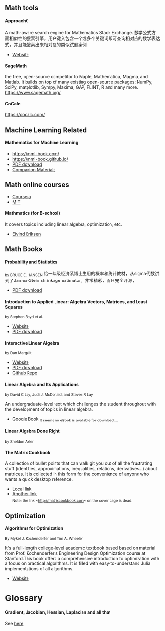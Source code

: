 ## Math tools
#### Approach0
A math-aware search engine for Mathematics Stack Exchange.
数学公式方面相似性的搜索引擎，用户键入包含一个或多个关键词即可查询相对应的数学表达式，并且能搜索出来相对应的类似试题案例
* [Website](https://approach0.xyz)

#### SageMath 
the free, open-source competitor to Maple, Mathematica, Magma, and Matlab.
It builds on top of many existing open-source packages: NumPy, SciPy, matplotlib, Sympy, Maxima, GAP, FLINT, R and many more. 
https://www.sagemath.org/

#### CoCalc

https://cocalc.com/

## Machine Learning Related 

#### Mathematics for Machine Learning
* https://mml-book.com/
* https://mml-book.github.io/
* [PDF download](https://mml-book.github.io/book/mml-book.pdf)
* [Companion Materials](https://github.com/mml-book/mml-book.github.io)


## Math online courses
* [Coursera](https://www.coursera.org/learn/linear-algebra-machine-learning)
* [MIT](https://ocw.mit.edu/courses/mathematics/18-06-linear-algebra-spring-2010/video-lectures/)

#### Mathmatics (for B-school) 
It covers topics including linear algebra, optimization, etc.
* [Eivind Eriksen](https://www.dr-eriksen.no/teaching/GRA6035/2010/)

## Math Books

#### Probability and Statistics
<sub> by BRUCE E. HANSEN</sub>
给一年级经济系博士生用的概率和统计教材，从sigma代数讲到了James-Stein shrinkage estimator，非常精彩，而且完全开源，
* [PDF download](https://www.ssc.wisc.edu/~bhansen/probability/Probability.pdf)


#### Introduction to Applied Linear: Algebra Vectors, Matrices, and Least Squares 
<sub> by Stephen Boyd et al.</sub>
* [Website](https://web.stanford.edu/~boyd/vmls/)
* [PDF download](https://web.stanford.edu/~boyd/vmls/vmls.pdf)

#### Interactive Linear Algebra
<sub> by Dan Margalit </sub>
* [Website](http://textbooks.math.gatech.edu/ila/)
* [PDF download](https://textbooks.math.gatech.edu/ila/ila.pdf)
* [Github Repo](https://github.com/QBobWatson/gt-linalg)

#### Linear Algebra and Its Applications
<sub> by David C Lay, Judi J. McDonald, and Steven R Lay</sub>

An undergraduate-level text which challenges the student throughout with the development of topics in linear algebra.
* [Google Book](https://books.google.com/books/about/Linear_Algebra_and_Its_Applications.html)
<sub> It seems no eBook is available for download....</sub>

#### Linear Algebra Done Right
<sub> by Sheldon Axler</sub>

#### The Matrix Cookbook
A collection of bullet points that can walk git you out of all the frustrating stuff (identities, approximations, inequalities, relations, derivatives...) about matrices. It is collected in this form for the convenience of anyone who wants a quick desktop reference. 

* [Local link](./attachments/matrixcookbook.pdf)
* [Another link](https://www.math.uwaterloo.ca/~hwolkowi/matrixcookbook.pdf)  
<sub> Note: the link ~http://matrixcookbook.com~ on the cover page is dead. </sub>


## Optimization 

#### Algorithms for Optimization
<sub>By Mykel J. Kochenderfer and Tim A. Wheeler</sub>

It's a full-length college-level academic textbook based based on material from Prof. Kochenderfer's Engineering Design Optimization course at Stanford.This book offers a comprehensive introduction to optimization with a focus on practical algorithms. It is filled with easy-to-understand Julia implementations of all algorithms. 
* [Website](http://mitpress.mit.edu/books/algorithms-optimization)

# Glossary
#### Gradient, Jacobian, Hessian, Laplacian and all that
See [here](https://najeebkhan.github.io/blog/VecCal.html)
